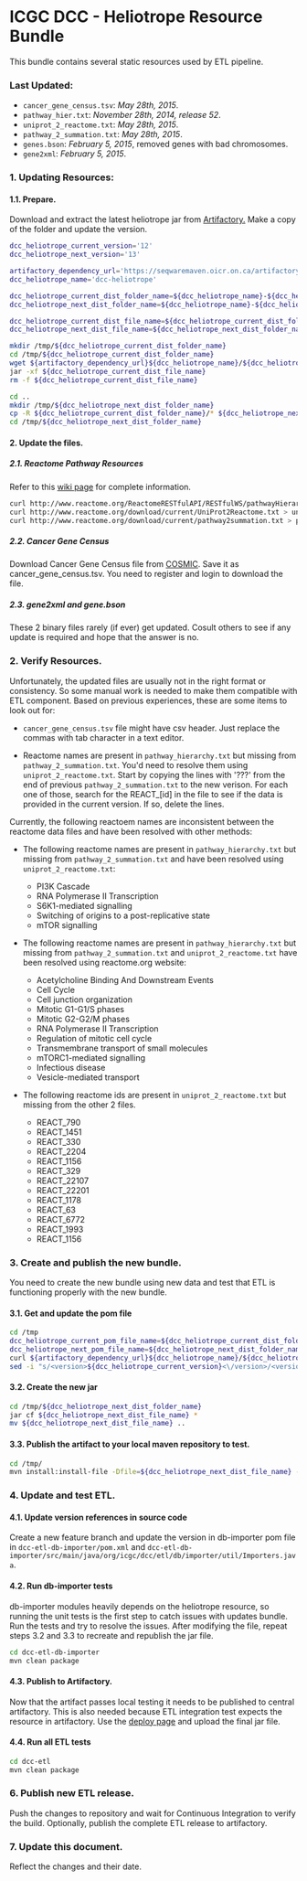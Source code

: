 ICGC DCC - Heliotrope Resource Bundle
===

This bundle contains several static resources used by ETL pipeline.

### Last Updated:
- `cancer_gene_census.tsv`: *May 28th, 2015*.
- `pathway_hier.txt`: *November 28th, 2014, release 52*.
- `uniprot_2_reactome.txt`: *May 28th, 2015*.
- `pathway_2_summation.txt`: *May 28th, 2015*.
- `genes.bson`: *February 5, 2015*, removed genes with bad chromosomes.
- `gene2xml`: *February 5, 2015*.


### 1. Updating Resources:

#### 1.1. Prepare.
Download and extract the latest heliotrope jar from [Artifactory.](https://seqwaremaven.oicr.on.ca/artifactory/simple/dcc-dependencies/org/icgc/dcc/dcc-heliotrope) Make a copy of the folder and update the version.

```bash
dcc_heliotrope_current_version='12'
dcc_heliotrope_next_version='13'

artifactory_dependency_url='https://seqwaremaven.oicr.on.ca/artifactory/dcc-dependencies/org/icgc/dcc/'
dcc_heliotrope_name='dcc-heliotrope'

dcc_heliotrope_current_dist_folder_name=${dcc_heliotrope_name}-${dcc_heliotrope_current_version}
dcc_heliotrope_next_dist_folder_name=${dcc_heliotrope_name}-${dcc_heliotrope_next_version}

dcc_heliotrope_current_dist_file_name=${dcc_heliotrope_current_dist_folder_name}.jar
dcc_heliotrope_next_dist_file_name=${dcc_heliotrope_next_dist_folder_name}.jar

mkdir /tmp/${dcc_heliotrope_current_dist_folder_name}
cd /tmp/${dcc_heliotrope_current_dist_folder_name}
wget ${artifactory_dependency_url}${dcc_heliotrope_name}/${dcc_heliotrope_current_version}/${dcc_heliotrope_current_dist_file_name}
jar -xf ${dcc_heliotrope_current_dist_file_name}
rm -f ${dcc_heliotrope_current_dist_file_name}

cd ..
mkdir /tmp/${dcc_heliotrope_next_dist_folder_name}
cp -R ${dcc_heliotrope_current_dist_folder_name}/* ${dcc_heliotrope_next_dist_folder_name}
cd /tmp/${dcc_heliotrope_next_dist_folder_name}
```

#### 2. Update the files.

##### 2.1. Reactome Pathway Resources

Refer to this [wiki page](https://wiki.oicr.on.ca/display/DCCSOFT/Reactome+Pathway+Update+-+Nov+2014) for complete information.

```bash
curl http://www.reactome.org/ReactomeRESTfulAPI/RESTfulWS/pathwayHierarchy/homo+sapiens > pathway_hierarchy.txt
curl http://www.reactome.org/download/current/UniProt2Reactome.txt > uniprot_2_reactome.txt
curl http://www.reactome.org/download/current/pathway2summation.txt > pathway_2_summation.txt
```

##### 2.2. Cancer Gene Census

Download Cancer Gene Census file from [COSMIC](https://cancer.sanger.ac.uk/census). Save it as cancer_gene_census.tsv. You need to register and login to download the file.

##### 2.3. gene2xml and gene.bson
These 2 binary files rarely (if ever) get updated. Cosult others to see if any update is required and hope that the answer is no. 


### 2. Verify Resources.

Unfortunately, the updated files are usually not in the right format or consistency. So some manual work is needed to make them compatible with ETL component. Based on previous experiences, these are some items to look out for:

- `cancer_gene_census.tsv` file might have csv header. Just replace the commas with tab character in a text editor.

- Reactome names are present in `pathway_hierarchy.txt` but missing from `pathway_2_summation.txt`. You'd need to resolve them using `uniprot_2_reactome.txt`. Start by copying the lines with '???' from the end of previous `pathway_2_summation.txt` to the new verison. For each one of those, search for the REACT_[id] in the file to see if the data is provided in the current version. If so, delete the lines.

Currently, the following reactoem names are inconsistent between the reactome data files and have been resolved with other methods:

- The following reactome names are present in `pathway_hierarchy.txt` but missing from `pathway_2_summation.txt` and have been resolved using `uniprot_2_reactome.txt`:
  - PI3K Cascade
  - RNA Polymerase II Transcription
  - S6K1-mediated signalling
  - Switching of origins to a post-replicative state
  - mTOR signalling

- The following reactome names are present in `pathway_hierarchy.txt` but missing from `pathway_2_summation.txt` and `uniprot_2_reactome.txt` have been resolved using reactome.org website:
  - Acetylcholine Binding And Downstream Events
  - Cell Cycle
  - Cell junction organization
  - Mitotic G1-G1/S phases
  - Mitotic G2-G2/M phases
  - RNA Polymerase II Transcription
  - Regulation of mitotic cell cycle
  - Transmembrane transport of small molecules
  - mTORC1-mediated signalling
  - Infectious disease
  - Vesicle-mediated transport

- The following reactome ids are present in `uniprot_2_reactome.txt` but missing from the other 2 files.
  - REACT_790
  - REACT_1451
  - REACT_330
  - REACT_2204
  - REACT_1156
  - REACT_329
  - REACT_22107
  - REACT_22201
  - REACT_1178
  - REACT_63
  - REACT_6772
  - REACT_1993
  - REACT_1156

### 3. Create and publish the new bundle.

You need to create the new bundle using new data and test that ETL is functioning properly with the new bundle.

#### 3.1. Get and update the pom file
```bash
cd /tmp
dcc_heliotrope_current_pom_file_name=${dcc_heliotrope_current_dist_folder_name}.pom
dcc_heliotrope_next_pom_file_name=${dcc_heliotrope_next_dist_folder_name}.pom
curl ${artifactory_dependency_url}${dcc_heliotrope_name}/${dcc_heliotrope_current_version}/${dcc_heliotrope_current_pom_file_name} > ${dcc_heliotrope_next_pom_file_name}
sed -i "s/<version>${dcc_heliotrope_current_version}<\/version>/<version>${dcc_heliotrope_next_version}<\/version>/" ${dcc_heliotrope_next_pom_file_name}
```

#### 3.2. Create the new jar
```bash
cd /tmp/${dcc_heliotrope_next_dist_folder_name}
jar cf ${dcc_heliotrope_next_dist_file_name} *
mv ${dcc_heliotrope_next_dist_file_name} ..
```

#### 3.3. Publish the artifact to your local maven repository to test.
```bash
cd /tmp/
mvn install:install-file -Dfile=${dcc_heliotrope_next_dist_file_name} -DpomFile=${dcc_heliotrope_next_pom_file_name}
```
### 4. Update and test ETL.

#### 4.1. Update version references in source code
Create a new feature branch and update the version in db-importer pom file in ```dcc-etl-db-importer/pom.xml``` and ```dcc-etl-db-importer/src/main/java/org/icgc/dcc/etl/db/importer/util/Importers.java```.

#### 4.2. Run db-importer tests
db-importer modules heavily depends on the heliotrope resource, so running the unit tests is the first step to catch issues with updates bundle. Run the tests and try to resolve the issues. After modifying the file, repeat steps 3.2 and 3.3 to recreate and republish the jar file.

```bash
cd dcc-etl-db-importer
mvn clean package
```

#### 4.3. Publish to Artifactory.
Now that the artifact passes local testing it needs to be published to central artifactory. This is also needed because ETL integration test expects the resource in artifactory. Use the [deploy page](http://seqwaremaven.oicr.on.ca/artifactory/webapp/deployartifact.html) and upload the final jar file.


#### 4.4. Run all ETL tests
```bash
cd dcc-etl
mvn clean package
```

### 6. Publish new ETL release.
Push the changes to repository and wait for Continuous Integration to verify the build. Optionally, publish the complete ETL release to artifactory.

### 7. Update this document.
Reflect the changes and their date.

